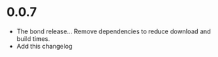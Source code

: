 # 0.0.7

- The bond release... Remove dependencies to reduce download and build times.
- Add this changelog
